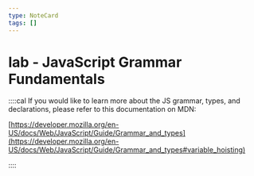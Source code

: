 ```yaml
---
type: NoteCard
tags: []
---
```


# lab - JavaScript Grammar Fundamentals
::::cal
If you would like to learn more about the JS grammar, types, and declarations, please refer to this documentation on MDN:

[https://developer.mozilla.org/en-US/docs/Web/JavaScript/Guide/Grammar_and_types](https://developer.mozilla.org/en-US/docs/Web/JavaScript/Guide/Grammar_and_types#variable_hoisting)

::::